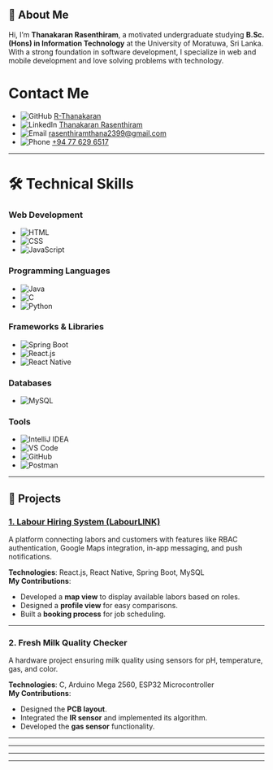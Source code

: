 ## 👋 About Me
Hi, I’m **Thanakaran Rasenthiram**, a motivated undergraduate studying **B.Sc. (Hons) in Information Technology** at the University of Moratuwa, Sri Lanka. With a strong foundation in software development, I specialize in web and mobile development and love solving problems with technology.

# Contact Me

- ![GitHub](https://img.shields.io/badge/-GitHub-181717?logo=github&logoColor=white&style=flat-square) [R-Thanakaran](https://github.com/Thanakaran)
- ![LinkedIn](https://img.shields.io/badge/-LinkedIn-0077B5?logo=linkedin&logoColor=white&style=flat-square) [Thanakaran Rasenthiram](https://www.linkedin.com/in/thanakaran-rasenthiram-b19652255/)
- ![Email](https://img.shields.io/badge/-Email-D14836?logo=gmail&logoColor=white&style=flat-square) [rasenthiramthana2399@gmail.com](mailto:rasenthiramthana2399@gmail.com)
- ![Phone](https://img.shields.io/badge/-Phone-25D366?logo=whatsapp&logoColor=white&style=flat-square) [+94 77 629 6517](tel:+94776296517)

---

# 🛠️ Technical Skills

### Web Development
- ![HTML](https://img.shields.io/badge/-HTML5-E34F26?logo=html5&logoColor=white&style=flat-square)
- ![CSS](https://img.shields.io/badge/-CSS3-1572B6?logo=css3&logoColor=white&style=flat-square)
- ![JavaScript](https://img.shields.io/badge/-JavaScript-F7DF1E?logo=javascript&logoColor=black&style=flat-square)

### Programming Languages
- ![Java](https://img.shields.io/badge/-Java-007396?logo=java&logoColor=white&style=flat-square)
- ![C](https://img.shields.io/badge/-C-A8B9CC?logo=c&logoColor=black&style=flat-square)
- ![Python](https://img.shields.io/badge/-Python-3776AB?logo=python&logoColor=white&style=flat-square)

### Frameworks & Libraries
- ![Spring Boot](https://img.shields.io/badge/-Spring%20Boot-6DB33F?logo=springboot&logoColor=white&style=flat-square)
- ![React.js](https://img.shields.io/badge/-React-61DAFB?logo=react&logoColor=black&style=flat-square)
- ![React Native](https://img.shields.io/badge/-React%20Native-61DAFB?logo=react&logoColor=black&style=flat-square)

### Databases
- ![MySQL](https://img.shields.io/badge/-MySQL-4479A1?logo=mysql&logoColor=white&style=flat-square)

### Tools
- ![IntelliJ IDEA](https://img.shields.io/badge/-IntelliJ%20IDEA-000000?logo=intellijidea&logoColor=white&style=flat-square)
- ![VS Code](https://img.shields.io/badge/-VS%20Code-007ACC?logo=visualstudiocode&logoColor=white&style=flat-square)
- ![GitHub](https://img.shields.io/badge/-GitHub-181717?logo=github&logoColor=white&style=flat-square)
- ![Postman](https://img.shields.io/badge/-Postman-FF6C37?logo=postman&logoColor=white&style=flat-square)


---

## 🚀 Projects
### [1. Labour Hiring System (LabourLINK)](https://github.com/Thanakaran)
A platform connecting labors and customers with features like RBAC authentication, Google Maps integration, in-app messaging, and push notifications.

**Technologies**: React.js, React Native, Spring Boot, MySQL  
**My Contributions**:
- Developed a **map view** to display available labors based on roles.
- Designed a **profile view** for easy comparisons.
- Built a **booking process** for job scheduling.

---

### 2. Fresh Milk Quality Checker
A hardware project ensuring milk quality using sensors for pH, temperature, gas, and color.

**Technologies**: C, Arduino Mega 2560, ESP32 Microcontroller  
**My Contributions**:
- Designed the **PCB layout**.
- Integrated the **IR sensor** and implemented its algorithm.
- Developed the **gas sensor** functionality.

---



---


---



---



